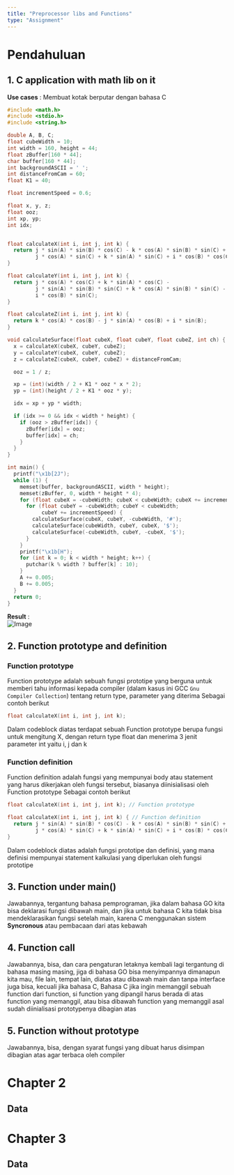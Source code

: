 ```yaml
---
title: "Preprocessor libs and Functions"
type: "Assignment"
---
```

# Pendahuluan

## 1. C application with math lib on it

__Use cases__ : Membuat kotak berputar dengan bahasa C

```c
#include <math.h>
#include <stdio.h>
#include <string.h>

double A, B, C;
float cubeWidth = 10;
int width = 160, height = 44;
float zBuffer[160 * 44];
char buffer[160 * 44];
int backgroundASCII = ' ';
int distanceFromCam = 60;
float K1 = 40;

float incrementSpeed = 0.6;

float x, y, z;
float ooz;
int xp, yp;
int idx;


float calculateX(int i, int j, int k) {
  return j * sin(A) * sin(B) * cos(C) - k * cos(A) * sin(B) * sin(C) +
         j * cos(A) * sin(C) + k * sin(A) * sin(C) + i * cos(B) * cos(C);
}

float calculateY(int i, int j, int k) {
  return j * cos(A) * cos(C) + k * sin(A) * cos(C) -
         j * sin(A) * sin(B) * sin(C) + k * cos(A) * sin(B) * sin(C) -
         i * cos(B) * sin(C);
}

float calculateZ(int i, int j, int k) {
  return k * cos(A) * cos(B) - j * sin(A) * cos(B) + i * sin(B);
}

void calculateSurface(float cubeX, float cubeY, float cubeZ, int ch) {
  x = calculateX(cubeX, cubeY, cubeZ);
  y = calculateY(cubeX, cubeY, cubeZ);
  z = calculateZ(cubeX, cubeY, cubeZ) + distanceFromCam;

  ooz = 1 / z;

  xp = (int)(width / 2 + K1 * ooz * x * 2);
  yp = (int)(height / 2 + K1 * ooz * y);

  idx = xp + yp * width;

  if (idx >= 0 && idx < width * height) {
    if (ooz > zBuffer[idx]) {
      zBuffer[idx] = ooz;
      buffer[idx] = ch;
    }
  }
}

int main() {
  printf("\x1b[2J");
  while (1) {
    memset(buffer, backgroundASCII, width * height);
    memset(zBuffer, 0, width * height * 4);
    for (float cubeX = -cubeWidth; cubeX < cubeWidth; cubeX += incrementSpeed) {
      for (float cubeY = -cubeWidth; cubeY < cubeWidth;
           cubeY += incrementSpeed) {
        calculateSurface(cubeX, cubeY, -cubeWidth, '#');
        calculateSurface(cubeWidth, cubeY, cubeX, '$');
        calculateSurface(-cubeWidth, cubeY, -cubeX, '$');
      }
    }
    printf("\x1b[H");
    for (int k = 0; k < width * height; k++) {
      putchar(k % width ? buffer[k] : 10);
    }
    A += 0.005;
    B += 0.005;
  }
  return 0;
}
```
__Result__ :  
![Image](/home/aya/Pictures/Screenshots/Screenshot_Sat-15_Oct_22_19.55.png)

## 2. Function prototype and definition

### Function prototype 

Function prototype adalah sebuah fungsi prototipe yang berguna untuk memberi tahu informasi kepada compiler (dalam kasus ini GCC `Gnu Compiler Collection`) tentang return type, parameter yang diterima 
Sebagai contoh berikut

```c
float calculateX(int i, int j, int k);
```

Dalam codeblock diatas terdapat sebuah Function prototype berupa fungsi untuk mengitung X, dengan return type float dan menerima 3 jenit parameter int yaitu i, j dan k

### Function definition

Function definition adalah fungsi yang mempunyai body atau statement yang harus dikerjakan oleh fungsi tersebut, biasanya diinisialisasi oleh Function prototype
Sebagai contoh berikut

```c
float calculateX(int i, int j, int k); // Function prototype

float calculateX(int i, int j, int k) { // Function definition
  return j * sin(A) * sin(B) * cos(C) - k * cos(A) * sin(B) * sin(C) +
         j * cos(A) * sin(C) + k * sin(A) * sin(C) + i * cos(B) * cos(C);
}
```

Dalam codeblock diatas adalah fungsi prototipe dan definisi, yang mana definisi mempunyai statement kalkulasi yang diperlukan oleh fungsi prototipe

## 3. Function under main()

Jawabannya, tergantung bahasa pemprograman, jika dalam bahasa GO kita bisa deklarasi fungsi dibawah main, dan jika untuk bahasa C kita tidak bisa mendeklarasikan fungsi setelah main, karena C menggunakan sistem __Syncronous__ atau pembacaan dari atas kebawah

## 4. Function call

Jawabannya, bisa, dan cara pengaturan letaknya kembali lagi tergantung di bahasa masing masing, jiga di bahasa GO bisa menyimpannya dimanapun kita mau, file lain, tempat lain, diatas atau dibawah main dan tanpa interface juga bisa, kecuali jika bahasa C, Bahasa C jika ingin memanggil sebuah function dari function, si function yang dipangil harus berada di atas function yang memanggil, atau bisa dibawah function yang memanggil asal sudah diinialisasi prototypenya dibagian atas

## 5. Function without prototype

Jawabannya, bisa, dengan syarat fungsi yang dibuat harus disimpan dibagian atas agar terbaca oleh compiler

# Chapter 2

## Data

# Chapter 3

## Data
